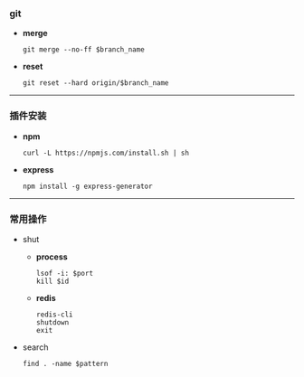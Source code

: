 ### git ###

+ __merge__

    ```
    git merge --no-ff $branch_name
    ```

+ __reset__

    ```
    git reset --hard origin/$branch_name
    ```

*****    
  
### 插件安装 ###

+ __npm__

    ```
    curl -L https://npmjs.com/install.sh | sh
    ```

+ __express__

    ```
    npm install -g express-generator
    ```

*****
   
### 常用操作 ###

+ shut

    + __process__
    
        ```
        lsof -i: $port
        kill $id
        ```

    + __redis__
    
        ```
        redis-cli
        shutdown
        exit
        ```   

+ search

    ```
    find . -name $pattern
    ```   